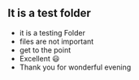 ## It is a test folder 
* it is a testing Folder
* files are not important
* get to the point
* Excellent 😃
* Thank you for wonderful evening